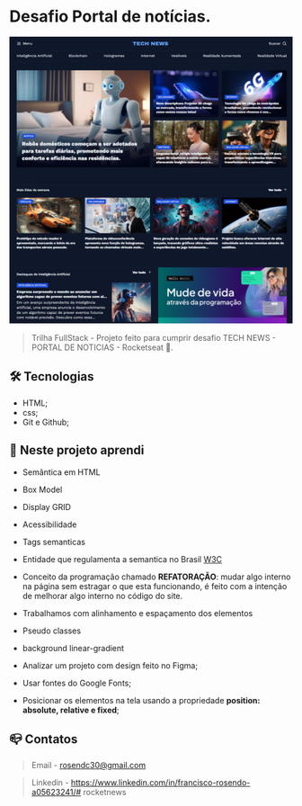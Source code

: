 # Desafio Portal de notícias.

![preview](.github/preview.png)

> Trilha FullStack - Projeto feito para cumprir desafio TECH NEWS - PORTAL DE NOTICIAS - Rocketseat :rocket:.

## :hammer_and_wrench: Tecnologias

- HTML;
- css;
- Git e Github;


## :nut_and_bolt: Neste projeto aprendi

- Semântica em HTML
- Box Model
- Display GRID
- Acessibilidade
- Tags semanticas
- Entidade que regulamenta a semantica no Brasil [W3C](https://www.w3c.br/Padroes/WebSemantica)
- Conceito da programação chamado <b>REFATORAÇÃO</b>: mudar algo interno na página sem estragar o que esta funcionando, é feito com a intenção de melhorar algo interno no código do site.

- Trabalhamos com alinhamento e espaçamento dos elementos

- Pseudo classes

- background linear-gradient
- Analizar um projeto com design feito no Figma;
- Usar fontes do Google Fonts;
- Posicionar os elementos na tela usando a propriedade
 <strong>position: absolute, relative e fixed</strong>;


## :mailbox_closed: Contatos

> Email - rosendc30@gmail.com

> Linkedin - https://www.linkedin.com/in/francisco-rosendo-a05623241/# rocketnews
